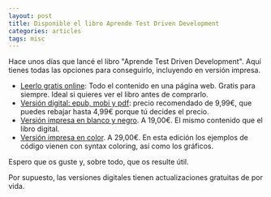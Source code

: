 ```yaml
---
layout: post
title: Disponible el libro Aprende Test Driven Development
categories: articles
tags: misc
---
```


Hace unos días que lancé el libro "Aprende Test Driven Development". Aquí tienes todas las opciones para conseguirlo, incluyendo en versión impresa.

* [Leerlo gratis online](https://leanpub.com/tddcourse/read): Todo el contenido en una página web. Gratis para siempre. Ideal si quieres ver el libro antes de comprarlo.
* [Versión digital: epub, mobi y pdf](https://leanpub.com/tddcourse): precio recomendado de 9,99€, que puedes rebajar hasta 4,99€ porque tú decides el precio.
* [Versión impresa en blanco y negro](https://www.lulu.com/en/en/shop/fran-iglesias/aprende-test-driven-development/paperback/product-2djddr.html?page=1&pageSize=4). A 19,00€. El mismo contenido que el libro digital.
* [Versión impresa en color](https://www.lulu.com/en/en/shop/fran-iglesias/aprende-test-driven-development/paperback/product-v7r6mz.html?page=1&pageSize=4). A 29,00€. En esta edición los ejemplos de código vienen con syntax coloring, así como los gráficos. 

Espero que os guste y, sobre todo, que os resulte útil.

Por supuesto, las versiones digitales tienen actualizaciones gratuitas de por vida.